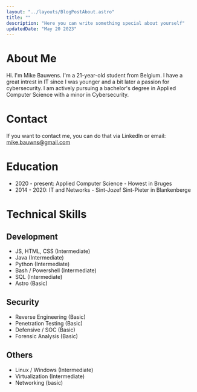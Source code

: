 ```yaml
---
layout: "../layouts/BlogPostAbout.astro"
title: ""
description: "Here you can write something special about yourself"
updatedDate: "May 20 2023"
---
```


# About Me
Hi. I'm Mike Bauwens. I'm a 21-year-old student from Belgium. I have a great intrest in IT since I was younger and a bit later a passion for cybersecurity. I am actively pursuing a bachelor's degree in Applied Computer Science with a minor in Cybersecurity.
# Contact
If you want to contact me, you can do that via LinkedIn or email: mike.bauwns@gmail.com

# Education
* 2020 - present: Applied Computer Science - Howest in Bruges
* 2014 - 2020: IT and Networks - Sint-Jozef Sint-Pieter in Blankenberge

# Technical Skills

## Development
* JS, HTML, CSS (Intermediate)
* Java (Intermediate)
* Python (Intermediate)
* Bash / Powershell (Intermediate)
* SQL (Intermediate)
* Astro (Basic)

## Security
* Reverse Engineering (Basic)
* Penetration Testing (Basic)
* Defensive / SOC (Basic)
* Forensic Analysis (Basic)

## Others
* Linux / Windows (Intermediate)
* Virtualization (Intermediate)
* Networking (basic)
